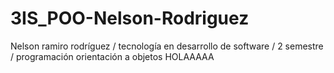 # 3IS_POO-Nelson-Rodriguez
Nelson ramiro rodríguez / tecnología en desarrollo de software / 2 semestre / programación orientación a objetos 
HOLAAAAA
